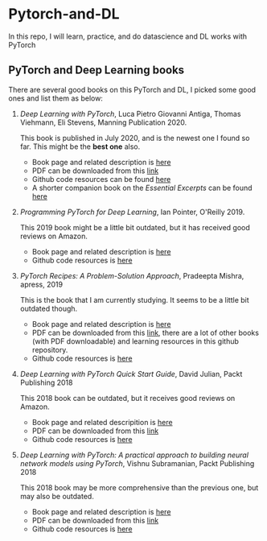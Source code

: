 # Pytorch-and-DL
In this repo, I will learn, practice, and do datascience and DL works with PyTorch

## PyTorch and Deep Learning books

There are several good books on this PyTorch and DL, I picked some good ones and list them as below:

1.  *Deep Learning with PyTorch*, Luca Pietro Giovanni Antiga, Thomas Viehmann, Eli Stevens, Manning Publication 2020.

    This book is published in July 2020, and is the newest one I found so far. This might be the **best one** also. 
    * Book page and related description is <a href="https://www.oreilly.com/library/view/deep-learning-with/9781617295263/">here</a>
    * PDF can be downloaded from this <a href="https://pytorch.org/assets/deep-learning/Deep-Learning-with-PyTorch.pdf">link</a>
    * Github code resources can be found <a href="https://github.com/deep-learning-with-pytorch/dlwpt-code">here</a> 
    * A shorter companion book on the *Essential Excerpts* can be found <a href="https://github.com/bat67/pytorch-tutorials-examples-and-books/blob/master/books-and-slides/Deep-Learning-with-PyTorch.pdf">here</a>


2. *Programming PyTorch for Deep Learning*, Ian Pointer, O'Reilly 2019.

    This 2019 book might be a little bit outdated, but it has received good reviews on Amazon.
    * Book page and related description is <a href="https://www.oreilly.com/library/view/programming-pytorch-for/9781492045342/">here</a>
    * Github code resources is <a href="https://github.com/falloutdurham/beginners-pytorch-deep-learning">here</a>


3. *PyTorch Recipes: A Problem-Solution Approach*, Pradeepta Mishra, apress, 2019

    This is the book that I am currently studying. It seems to be a little bit outdated though.
    * Book page and related description is <a href="https://www.oreilly.com/library/view/pytorch-recipes-a/9781484242582/">here</a>
    * PDF can be downloaded from this <a href="https://github.com/bat67/pytorch-tutorials-examples-and-books/tree/master/books-and-slides">link</a>, there are a lot of other books (with PDF downloadable) and learning resources in this github repository.
    * Github code resources is <a href="https://github.com/Apress/pytorch-recipes">here</a>


4. *Deep Learning with PyTorch Quick Start Guide*, David Julian, Packt Publishing 2018

    This 2018 book can be outdated, but it receives good reviews on Amazon.
    * Book page and related descripition is <a href="https://www.oreilly.com/library/view/deep-learning-with/9781789534092/">here</a>
    * PDF can be downloaded from this <a href="https://github.com/bat67/pytorch-tutorials-examples-and-books/blob/master/books-and-slides/Deep_Learning_with_PyTorch_Quick_Start_Guide.pdf">link</a>
    * Github code resources is <a href="https://github.com/PacktPublishing/Deep-Learning-with-PyTorch-Quick-Start-Guide">here</a>


5. *Deep Learning with PyTorch: A practical approach to building neural network models using PyTorch*, Vishnu Subramanian, Packt Publishing 2018

    This 2018 book may be more comprehensive than the previous one, but may also be outdated.
    * Book page and related description is <a href="https://www.oreilly.com/library/view/deep-learning-with/9781788624336/">here</a>
    * PDF can be downloaded from this <a href="https://github.com/bat67/pytorch-tutorials-examples-and-books/blob/master/books-and-slides/Deep%20Learning%20with%20PyTorch%20-%20Vishnu%20Subramanian.pdf">link</a>
    * Github code resources is <a href="https://github.com/PacktPublishing/Deep-Learning-with-PyTorch">here</a>

